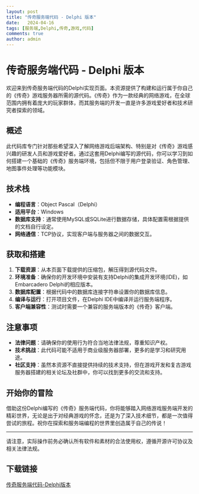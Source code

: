 ```yaml
---
layout: post
title: "传奇服务端代码 - Delphi 版本"
date:   2024-04-16
tags: [服务端,Delphi,传奇,游戏,代码]
comments: true
author: admin
---
```

# 传奇服务端代码 - Delphi 版本

欢迎来到传奇服务端代码的Delphi实现页面。本资源提供了构建和运行属于你自己的《传奇》游戏服务器所需的源代码。《传奇》作为一款经典的网络游戏，在全球范围内拥有着庞大的玩家群体，而其服务端的开发一直是许多游戏爱好者和技术研究者探索的领域。

## 概述

此代码库专门针对那些希望深入了解网络游戏后端架构、特别是对《传奇》游戏感兴趣的研发人员和游戏爱好者。通过这套用Delphi编写的源代码，你可以学习到如何搭建一个基础的《传奇》服务端环境，包括但不限于用户登录验证、角色管理、地图事件处理等功能模块。

## 技术栈

- **编程语言**：Object Pascal（Delphi）
- **适用平台**：Windows
- **数据库支持**：通常使用MySQL或SQLite进行数据存储，具体配置需根据提供的文档自行设定。
- **网络通信**：TCP协议，实现客户端与服务器之间的数据交互。

## 获取和搭建

1. **下载资源**：从本页面下载提供的压缩包，解压得到源代码文件。
2. **环境准备**：确保你的开发环境中安装有支持Delphi的集成开发环境(IDE)，如Embarcadero Delphi的相应版本。
3. **数据库配置**：根据代码中的数据库连接字符串设置你的数据库信息。
4. **编译与运行**：打开项目文件，在Delphi IDE中编译并运行服务端程序。
5. **客户端兼容性**：测试时需要一个兼容的服务端版本的《传奇》客户端。

## 注意事项

- **法律问题**：请确保你的使用行为符合当地法律法规，尊重知识产权。
- **技术挑战**：此代码可能不适用于商业级服务器部署，更多的是学习和研究用途。
- **社区支持**：虽然本资源不直接提供持续的技术支持，但在游戏开发和复古游戏服务器搭建的相关论坛及社群中，你可以找到更多的交流和支持。

## 开始你的冒险

借助这份Delphi编写的《传奇》服务端代码，你将能够踏入网络游戏服务端开发的精彩世界，无论是出于对经典游戏的怀念，还是为了深入技术细节，都是一次值得尝试的旅程。祝你在探索和服务端编程的世界里创造属于自己的传说！

---

请注意，实际操作前务必确认所有软件和素材的合法使用权，遵循开源许可协议及相关法律法规。

## 下载链接

[传奇服务端代码-Delphi版本](https://pan.quark.cn/s/e6b38a0f7a88)